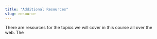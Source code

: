 ```yaml
---
title: "Additional Resources"
slug: resource
---
```


There are resources for the topics we will cover in this course all over the web. The
